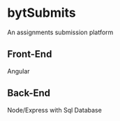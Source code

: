# bytSubmits
An assignments submission platform

## Front-End
Angular

## Back-End
Node/Express with Sql Database
